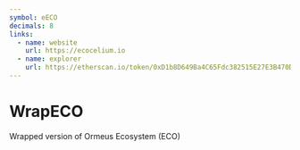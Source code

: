 ```yaml
---
symbol: eECO
decimals: 8
links:
  - name: website
    url: https://ecocelium.io
  - name: explorer
    url: https://etherscan.io/token/0xD1b8D649Ba4C65Fdc382515E27E3B470Dc9a0585
---
```


# WrapECO

Wrapped version of Ormeus Ecosystem (ECO)
